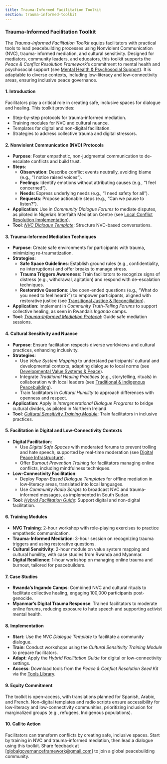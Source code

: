 ```yaml
---
title: Trauma-Informed Facilitation Toolkit
section: trauma-informed-toolkit
---
```


### Trauma-Informed Facilitation Toolkit

The *Trauma-Informed Facilitation Toolkit* equips facilitators with practical tools to lead peacebuilding processes using Nonviolent Communication (NVC), trauma-informed mediation, and cultural sensitivity. Designed for mediators, community leaders, and educators, this toolkit supports the *Peace & Conflict Resolution Framework*’s commitment to mental health and psychosocial support (see [Mental Health & Psychosocial Support](/frameworks/docs/implementation/peace#mental-health)). It is adaptable to diverse contexts, including low-literacy and low-connectivity areas, ensuring inclusive peace governance.

#### 1. Introduction
Facilitators play a critical role in creating safe, inclusive spaces for dialogue and healing. This toolkit provides:
- Step-by-step protocols for trauma-informed mediation.
- Training modules for NVC and cultural nuance.
- Templates for digital and non-digital facilitation.
- Strategies to address collective trauma and digital stressors.

#### 2. Nonviolent Communication (NVC) Protocols
- **Purpose**: Foster empathetic, non-judgmental communication to de-escalate conflicts and build trust.
- **Steps**:
  - **Observation**: Describe conflict events neutrally, avoiding blame (e.g., “I notice raised voices”).
  - **Feelings**: Identify emotions without attributing causes (e.g., “I feel concerned”).
  - **Needs**: Express underlying needs (e.g., “I need safety for all”).
  - **Requests**: Propose actionable steps (e.g., “Can we pause to listen?”).
- **Application**: Use in *Community Dialogue Forums* to mediate disputes, as piloted in Nigeria’s Interfaith Mediation Centre (see [Local Conflict Resolution Implementation](/frameworks/docs/implementation/peace#local-implementation)).
- **Tool**: *[NVC Dialogue Template](/frameworks/tools/peace/nvc-dialogue-template-en.pdf)*: Structure NVC-based conversations.

#### 3. Trauma-Informed Mediation Techniques
- **Purpose**: Create safe environments for participants with trauma, minimizing re-traumatization.
- **Strategies**:
  - **Safe Space Guidelines**: Establish ground rules (e.g., confidentiality, no interruptions) and offer breaks to manage stress.
  - **Trauma Triggers Awareness**: Train facilitators to recognize signs of distress (e.g., withdrawal, agitation) and respond with de-escalation techniques.
  - **Restorative Questions**: Use open-ended questions (e.g., “What do you need to feel heard?”) to empower participants, aligned with restorative justice (see [Transitional Justice & Reconciliation](/frameworks/docs/implementation/peace#transitional-justice)).
- **Application**: Implement in *Community Truth-Telling Forums* to support collective healing, as seen in Rwanda’s *Ingando* camps.
- **Tool**: *[Trauma-Informed Mediation Protocol](/frameworks/tools/peace/trauma-informed-mediation-protocol-en.pdf)*: Guide safe mediation sessions.

#### 4. Cultural Sensitivity and Nuance
- **Purpose**: Ensure facilitation respects diverse worldviews and cultural practices, enhancing inclusivity.
- **Strategies**:
  - Use *Value System Mapping* to understand participants’ cultural and developmental contexts, adapting dialogue to local norms (see [Developmental Value Systems & Peace](/frameworks/docs/implementation/peace#developmental-value-systems)).
  - Integrate *Traditional Healing Practices* (e.g., storytelling, rituals) in collaboration with local leaders (see [Traditional & Indigenous Peacebuilding](/frameworks/docs/implementation/peace#indigenous-integration)).
  - Train facilitators in *Cultural Humility* to approach differences with openness and respect.
- **Application**: Apply in *Intergenerational Dialogue Programs* to bridge cultural divides, as piloted in Northern Ireland.
- **Tool**: *[Cultural Sensitivity Training Module](/frameworks/tools/peace/cultural-sensitivity-module-en.pdf)*: Train facilitators in inclusive practices.

#### 5. Facilitation in Digital and Low-Connectivity Contexts
- **Digital Facilitation**:
  - Use *Digital Safe Spaces* with moderated forums to prevent trolling and hate speech, supported by real-time moderation (see [Digital Peace Infrastructure](/frameworks/docs/implementation/peace#digital-infrastructure)).
  - Offer *Burnout Prevention Training* for facilitators managing online conflicts, including mindfulness techniques.
- **Low-Connectivity Facilitation**:
  - Deploy *Paper-Based Dialogue Templates* for offline mediation in low-literacy areas, translated into local languages.
  - Use *Community Radio Scripts* to broadcast NVC and trauma-informed messages, as implemented in South Sudan.
- **Tool**: *[Hybrid Facilitation Guide](/frameworks/tools/peace/hybrid-facilitation-guide-en.pdf)*: Support digital and non-digital facilitation.

#### 6. Training Modules
- **NVC Training**: 2-hour workshop with role-playing exercises to practice empathetic communication.
- **Trauma-Informed Mediation**: 3-hour session on recognizing trauma triggers and using restorative questions.
- **Cultural Sensitivity**: 2-hour module on value system mapping and cultural humility, with case studies from Rwanda and Myanmar.
- **Digital Resilience**: 1-hour workshop on managing online trauma and burnout, tailored for peacebuilders.

#### 7. Case Studies
- **Rwanda’s Ingando Camps**: Combined NVC and cultural rituals to facilitate collective healing, engaging 100,000 participants post-genocide.
- **Myanmar’s Digital Trauma Response**: Trained facilitators to moderate online forums, reducing exposure to hate speech and supporting activist mental health.

#### 8. Implementation
- **Start**: Use the *NVC Dialogue Template* to facilitate a community dialogue.
- **Train**: Conduct workshops using the *Cultural Sensitivity Training Module* to prepare facilitators.
- **Adapt**: Apply the *Hybrid Facilitation Guide* for digital or low-connectivity settings.
- **Access**: Download tools from the *Peace & Conflict Resolution Seed Kit* via the [Tools Library](/frameworks/tools/peace).

#### 9. Equity Commitment
The toolkit is open-access, with translations planned for Spanish, Arabic, and French. Non-digital templates and radio scripts ensure accessibility for low-literacy and low-connectivity communities, prioritizing inclusion for marginalized groups (e.g., refugees, Indigenous populations).

#### 10. Call to Action
Facilitators can transform conflicts by creating safe, inclusive spaces. Start by training in NVC and trauma-informed mediation, then lead a dialogue using this toolkit. Share feedback at [globalgovernanceframework@gmail.com] to join a global peacebuilding community.